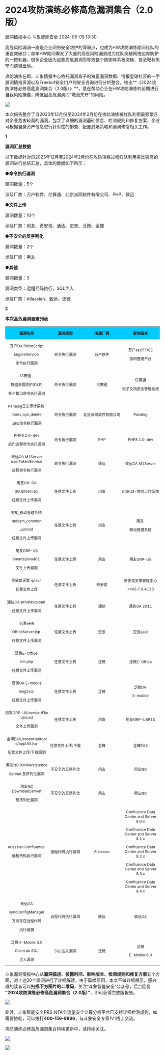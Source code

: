 #  2024攻防演练必修高危漏洞集合（2.0版）   
漏洞情报中心  斗象智能安全   2024-06-05 13:30  
  
高危风险漏洞一直是企业网络安全防护的薄弱点，也成为HW攻防演练期间红队的重要突破口；每年HW期间爆发了大量的高危风险漏洞成为红队突破网络边界防护的一把利器，很多企业因为这些高危漏洞而导致整个防御体系被突破、甚至靶标失守而遗憾出局。  
  
  
  
攻防演练在即，斗象情报中心依托漏洞盒子的海量漏洞数据、情报星球社区的一手漏洞情报资源以及Freebuf安全门户的安全咨询进行分析整合，输出**《2024攻防演练必修高危漏洞集合（2.0版）》**，意在帮助企业在HW攻防演练的前期进行自我风险排查，降低因高危漏洞而“城池失守”的风险。  
  
  
![](https://mmbiz.qpic.cn/mmbiz_png/IzoUxlR3uC2wnuJsRqPQtBsfxsmjIsNyzubhzthffOsPyia98Bt74TuGRj7hRZoict0DKWa6DQMJVq8sLj87OPjA/640?wx_fmt=png&from=appmsg "")  
  
  
本次报告整合了自2023年12月份至2024年2月份在攻防演练被红队利用最频繁且对企业危害较高的漏洞，包含了详细的漏洞基础信息、检测规则和修复方案，企业可根据自身资产信息进行针对性的排查、配置封堵策略和漏洞修复相关工作。  
  
  
**1**  
  
**漏洞汇总数据**  
  
以下数据针对自2023年12月至2024年2月份在攻防演练过程红队利用率比较高的漏洞进行总结汇总，具体的数据如下所示：  
  
  
●**命令执行漏洞**  
  
漏洞数量：5个  
  
涉及厂商：万户软件、亿赛通、北京派网软件有限公司、PHP、致远  
  
  
●**文件上传**  
  
漏洞数量：10个  
  
涉及厂商：用友、奇安信、通达、宏景、泛微、金蝶  
  
  
●**不安全的反序列化**  
  
漏洞数量：2个  
  
涉及厂商：用友  
  
  
●**其他**  
  
漏洞数量：3  
  
漏洞类型：远程代码执行，SQL注入  
  
涉及厂商：Atlassian、致远、泛微  
  
  
**2**  
  
**本次高危漏洞自查列表**  
  
<table><tbody><tr opera-tn-ra-comp="_$.pages:0.layers:0.comps:11.classicTable1:0"><td colspan="1" rowspan="1" opera-tn-ra-cell="_$.pages:0.layers:0.comps:11.classicTable1:0.td@@0" style="border-color: rgb(62, 62, 62);background-color: rgb(0, 202, 254);padding: 0px;" width="NaN"><section style="text-align: center;font-size: 12px;"><p><strong>漏洞名称</strong></p></section></td><td colspan="1" rowspan="1" opera-tn-ra-cell="_$.pages:0.layers:0.comps:11.classicTable1:0.td@@1" style="border-color: rgb(62, 62, 62);background-color: rgb(0, 202, 254);padding: 0px;word-break: break-all;" width="110"><section style="text-align: center;font-size: 12px;"><p><strong>漏洞类型</strong></p></section></td><td colspan="1" rowspan="1" opera-tn-ra-cell="_$.pages:0.layers:0.comps:11.classicTable1:0.td@@2" style="border-color: rgb(62, 62, 62);background-color: rgb(0, 202, 254);padding: 0px;word-break: break-all;" width="25.0000%"><section style="text-align: center;font-size: 12px;"><p><strong>所属厂商</strong></p></section></td><td colspan="1" rowspan="1" opera-tn-ra-cell="_$.pages:0.layers:0.comps:11.classicTable1:0.td@@3" style="border-color: rgb(62, 62, 62);background-color: rgb(0, 202, 254);padding: 0px;word-break: break-all;" width="25.0000%"><section style="text-align: center;font-size: 12px;"><p><strong>影响版本</strong></p></section></td></tr><tr opera-tn-ra-comp="_$.pages:0.layers:0.comps:11.classicTable1:1"><td colspan="1" rowspan="1" opera-tn-ra-cell="_$.pages:0.layers:0.comps:11.classicTable1:1.td@@0" style="border-color: rgb(62, 62, 62);padding: 0px;word-break: break-all;" width="NaN"><section style="text-align: center;font-size: 12px;"><p>万户OA RhinoScript</p><p>EngineService </p><p>命令执行漏洞</p></section></td><td colspan="1" rowspan="1" opera-tn-ra-cell="_$.pages:0.layers:0.comps:11.classicTable1:1.td@@1" style="border-color: rgb(62, 62, 62);padding: 0px;" width="110"><section style="text-align: center;font-size: 12px;"><p>命令执行漏洞</p></section></td><td colspan="1" rowspan="1" opera-tn-ra-cell="_$.pages:0.layers:0.comps:11.classicTable1:1.td@@2" style="border-color: rgb(62, 62, 62);padding: 0px;" width="25.0000%"><section style="text-align: center;font-size: 12px;"><p>万户软件</p></section></td><td colspan="1" rowspan="1" opera-tn-ra-cell="_$.pages:0.layers:0.comps:11.classicTable1:1.td@@3" style="border-color: rgb(62, 62, 62);padding: 0px;" width="25.0000%"><section style="text-align: center;font-size: 12px;"><p>万户ezOFFICE</p><p>协同管理平台</p></section></td></tr><tr opera-tn-ra-comp="_$.pages:0.layers:0.comps:11.classicTable1:2"><td colspan="1" rowspan="1" opera-tn-ra-cell="_$.pages:0.layers:0.comps:11.classicTable1:2.td@@0" style="border-color: rgb(62, 62, 62);padding: 0px;word-break: break-all;" width="NaN"><section style="text-align: center;font-size: 12px;"><p>亿赛通-</p><p>数据泄露防护(DLP)</p><p>多个接口<span style="caret-color: transparent;">命令执行漏洞</span></p></section></td><td colspan="1" rowspan="1" opera-tn-ra-cell="_$.pages:0.layers:0.comps:11.classicTable1:2.td@@1" style="border-color: rgb(62, 62, 62);padding: 0px;" width="110"><section style="text-align: center;font-size: 12px;"><p>命令执行漏洞</p></section></td><td colspan="1" rowspan="1" opera-tn-ra-cell="_$.pages:0.layers:0.comps:11.classicTable1:2.td@@2" style="border-color: rgb(62, 62, 62);padding: 0px;" width="25.0000%"><section style="text-align: center;font-size: 12px;"><p>亿赛通</p></section></td><td colspan="1" rowspan="1" opera-tn-ra-cell="_$.pages:0.layers:0.comps:11.classicTable1:2.td@@3" style="border-color: rgb(62, 62, 62);padding: 0px;word-break: break-all;" width="25.0000%"><section style="text-align: center;font-size: 12px;"><p>亿赛通</p><p>电子文档安全管理系统</p></section></td></tr><tr opera-tn-ra-comp="_$.pages:0.layers:0.comps:11.classicTable1:3"><td colspan="1" rowspan="1" opera-tn-ra-cell="_$.pages:0.layers:0.comps:11.classicTable1:3.td@@0" style="border-color: rgb(62, 62, 62);padding: 0px;word-break: break-all;" width="NaN"><section style="text-align: center;font-size: 12px;"><p>Panalog日志审计系统 </p><p>libres_syn_delete</p><p>.php命令执行漏洞</p></section></td><td colspan="1" rowspan="1" opera-tn-ra-cell="_$.pages:0.layers:0.comps:11.classicTable1:3.td@@1" style="border-color: rgb(62, 62, 62);padding: 0px;" width="110"><section style="text-align: center;font-size: 12px;"><p>命令执行漏洞</p></section></td><td colspan="1" rowspan="1" opera-tn-ra-cell="_$.pages:0.layers:0.comps:11.classicTable1:3.td@@2" style="border-color: rgb(62, 62, 62);padding: 0px;" width="25.0000%"><section style="text-align: center;font-size: 12px;"><p>北京派网软件有限公司</p></section></td><td colspan="1" rowspan="1" opera-tn-ra-cell="_$.pages:0.layers:0.comps:11.classicTable1:3.td@@3" style="border-color: rgb(62, 62, 62);padding: 0px;" width="25.0000%"><section style="text-align: center;font-size: 12px;"><p>Panalog</p></section></td></tr><tr opera-tn-ra-comp="_$.pages:0.layers:0.comps:11.classicTable1:4"><td colspan="1" rowspan="1" opera-tn-ra-cell="_$.pages:0.layers:0.comps:11.classicTable1:4.td@@0" style="border-color: rgb(62, 62, 62);padding: 0px;" width="NaN"><section style="text-align: center;font-size: 12px;"><p>PHP8.1.0-dev</p><p>后门远程命令执行漏洞</p></section></td><td colspan="1" rowspan="1" opera-tn-ra-cell="_$.pages:0.layers:0.comps:11.classicTable1:4.td@@1" style="border-color: rgb(62, 62, 62);padding: 0px;" width="110"><section style="text-align: center;font-size: 12px;"><p>命令执行漏洞</p></section></td><td colspan="1" rowspan="1" opera-tn-ra-cell="_$.pages:0.layers:0.comps:11.classicTable1:4.td@@2" style="border-color: rgb(62, 62, 62);padding: 0px;" width="25.0000%"><section style="text-align: center;font-size: 12px;"><p>PHP</p></section></td><td colspan="1" rowspan="1" opera-tn-ra-cell="_$.pages:0.layers:0.comps:11.classicTable1:4.td@@3" style="border-color: rgb(62, 62, 62);padding: 0px;word-break: break-all;" width="25.0000%"><section style="text-align: center;font-size: 12px;"><p>PHP8.1.0-dev</p></section></td></tr><tr opera-tn-ra-comp="_$.pages:0.layers:0.comps:11.classicTable1:5"><td colspan="1" rowspan="1" opera-tn-ra-cell="_$.pages:0.layers:0.comps:11.classicTable1:5.td@@0" style="border-color: rgb(62, 62, 62);padding: 0px;" width="NaN"><section style="text-align: center;font-size: 12px;"><p>致远OA M1Server userTokenService</p><p>远程命令执行漏洞</p></section></td><td colspan="1" rowspan="1" opera-tn-ra-cell="_$.pages:0.layers:0.comps:11.classicTable1:5.td@@1" style="border-color: rgb(62, 62, 62);padding: 0px;" width="110"><section style="text-align: center;font-size: 12px;"><p>命令执行漏洞</p></section></td><td colspan="1" rowspan="1" opera-tn-ra-cell="_$.pages:0.layers:0.comps:11.classicTable1:5.td@@2" style="border-color: rgb(62, 62, 62);padding: 0px;" width="25.0000%"><section style="text-align: center;font-size: 12px;"><p>致远</p></section></td><td colspan="1" rowspan="1" opera-tn-ra-cell="_$.pages:0.layers:0.comps:11.classicTable1:5.td@@3" style="border-color: rgb(62, 62, 62);padding: 0px;" width="25.0000%"><section style="text-align: center;font-size: 12px;"><p>致远OA M1Server</p></section></td></tr><tr opera-tn-ra-comp="_$.pages:0.layers:0.comps:11.classicTable1:6"><td colspan="1" rowspan="1" opera-tn-ra-cell="_$.pages:0.layers:0.comps:11.classicTable1:6.td@@0" style="border-color: rgb(62, 62, 62);padding: 0px;word-break: break-all;" width="NaN"><section style="text-align: center;font-size: 12px;"><p>用友U8-OA</p><p>doUpload.jsp </p><p>任意文件上传漏洞</p></section></td><td colspan="1" rowspan="1" opera-tn-ra-cell="_$.pages:0.layers:0.comps:11.classicTable1:6.td@@1" style="border-color: rgb(62, 62, 62);padding: 0px;" width="110"><section style="text-align: center;font-size: 12px;"><p>任意文件上传</p></section></td><td colspan="1" rowspan="1" opera-tn-ra-cell="_$.pages:0.layers:0.comps:11.classicTable1:6.td@@2" style="border-color: rgb(62, 62, 62);padding: 0px;" width="25.0000%"><section style="text-align: center;font-size: 12px;"><p>用友</p></section></td><td colspan="1" rowspan="1" opera-tn-ra-cell="_$.pages:0.layers:0.comps:11.classicTable1:6.td@@3" style="border-color: rgb(62, 62, 62);padding: 0px;" width="25.0000%"><section style="text-align: center;font-size: 12px;"><p>用友U8-协同工作系统</p></section></td></tr><tr opera-tn-ra-comp="_$.pages:0.layers:0.comps:11.classicTable1:7"><td colspan="1" rowspan="1" opera-tn-ra-cell="_$.pages:0.layers:0.comps:11.classicTable1:7.td@@0" style="border-color: rgb(62, 62, 62);padding: 0px;word-break: break-all;" width="NaN"><section style="text-align: center;font-size: 12px;"><p>用友_移动管理系统 </p><p>mobsm_common</p><p>_upload </p><p>任意文件上传漏洞</p></section></td><td colspan="1" rowspan="1" opera-tn-ra-cell="_$.pages:0.layers:0.comps:11.classicTable1:7.td@@1" style="border-color: rgb(62, 62, 62);padding: 0px;" width="110"><section style="text-align: center;font-size: 12px;"><p>任意文件上传</p></section></td><td colspan="1" rowspan="1" opera-tn-ra-cell="_$.pages:0.layers:0.comps:11.classicTable1:7.td@@2" style="border-color: rgb(62, 62, 62);padding: 0px;" width="25.0000%"><section style="text-align: center;font-size: 12px;"><p>用友</p></section></td><td colspan="1" rowspan="1" opera-tn-ra-cell="_$.pages:0.layers:0.comps:11.classicTable1:7.td@@3" style="border-color: rgb(62, 62, 62);padding: 0px;" width="25.0000%"><section style="text-align: center;font-size: 12px;"><p>用友 </p><p>移动管理系统</p></section></td></tr><tr opera-tn-ra-comp="_$.pages:0.layers:0.comps:11.classicTable1:8"><td colspan="1" rowspan="1" opera-tn-ra-cell="_$.pages:0.layers:0.comps:11.classicTable1:8.td@@0" style="border-color: rgb(62, 62, 62);padding: 0px;word-break: break-all;" width="NaN"><section style="text-align: center;font-size: 12px;"><p>用友GRP-U8</p><p>SmartUpload01 </p><p>文件上传漏洞</p></section></td><td colspan="1" rowspan="1" opera-tn-ra-cell="_$.pages:0.layers:0.comps:11.classicTable1:8.td@@1" style="border-color: rgb(62, 62, 62);padding: 0px;" width="110"><section style="text-align: center;font-size: 12px;"><p>任意文件上传</p></section></td><td colspan="1" rowspan="1" opera-tn-ra-cell="_$.pages:0.layers:0.comps:11.classicTable1:8.td@@2" style="border-color: rgb(62, 62, 62);padding: 0px;" width="25.0000%"><section style="text-align: center;font-size: 12px;"><p>用友</p></section></td><td colspan="1" rowspan="1" opera-tn-ra-cell="_$.pages:0.layers:0.comps:11.classicTable1:8.td@@3" style="border-color: rgb(62, 62, 62);padding: 0px;" width="25.0000%"><section style="text-align: center;font-size: 12px;"><p>用友GRP-U8</p></section></td></tr><tr opera-tn-ra-comp="_$.pages:0.layers:0.comps:11.classicTable1:9"><td colspan="1" rowspan="1" opera-tn-ra-cell="_$.pages:0.layers:0.comps:11.classicTable1:9.td@@0" style="border-color: rgb(62, 62, 62);padding: 0px;" width="138"><section style="text-align: center;font-size: 12px;"><p>奇安信天擎 rptsvr </p><p>任意文件上传</p></section></td><td colspan="1" rowspan="1" opera-tn-ra-cell="_$.pages:0.layers:0.comps:11.classicTable1:9.td@@1" style="border-color: rgb(62, 62, 62);padding: 0px;" width="110"><section style="text-align: center;font-size: 12px;"><p>任意文件上传</p></section></td><td colspan="1" rowspan="1" opera-tn-ra-cell="_$.pages:0.layers:0.comps:11.classicTable1:9.td@@2" style="border-color: rgb(62, 62, 62);padding: 0px;" width="25.0000%"><section style="text-align: center;font-size: 12px;"><p>奇安信</p></section></td><td colspan="1" rowspan="1" opera-tn-ra-cell="_$.pages:0.layers:0.comps:11.classicTable1:9.td@@3" style="border-color: rgb(62, 62, 62);padding: 0px;word-break: break-all;" width="25.0000%"><section style="text-align: center;font-size: 12px;"><p>奇安信天擎管理中心</p><p>&lt;=V6.7.0.4130</p></section></td></tr><tr opera-tn-ra-comp="_$.pages:0.layers:0.comps:11.classicTable1:10"><td colspan="1" rowspan="1" opera-tn-ra-cell="_$.pages:0.layers:0.comps:11.classicTable1:10.td@@0" style="border-color: rgb(62, 62, 62);padding: 0px;" width="NaN"><section style="text-align: center;font-size: 12px;"><p>通达OA privateUpload </p><p>任意文件上传漏洞</p></section></td><td colspan="1" rowspan="1" opera-tn-ra-cell="_$.pages:0.layers:0.comps:11.classicTable1:10.td@@1" style="border-color: rgb(62, 62, 62);padding: 0px;" width="110"><section style="text-align: center;font-size: 12px;"><p>任意文件上传</p></section></td><td colspan="1" rowspan="1" opera-tn-ra-cell="_$.pages:0.layers:0.comps:11.classicTable1:10.td@@2" style="border-color: rgb(62, 62, 62);padding: 0px;" width="25.0000%"><section style="text-align: center;font-size: 12px;"><p>通达</p></section></td><td colspan="1" rowspan="1" opera-tn-ra-cell="_$.pages:0.layers:0.comps:11.classicTable1:10.td@@3" style="border-color: rgb(62, 62, 62);padding: 0px;" width="25.0000%"><section style="text-align: center;font-size: 12px;"><p>通达OA 2011</p></section></td></tr><tr opera-tn-ra-comp="_$.pages:0.layers:0.comps:11.classicTable1:11"><td colspan="1" rowspan="1" opera-tn-ra-cell="_$.pages:0.layers:0.comps:11.classicTable1:11.td@@0" style="border-color: rgb(62, 62, 62);padding: 0px;word-break: break-all;" width="NaN"><section style="text-align: center;font-size: 12px;"><p>宏景eHR</p><p>OfficeServer.jsp </p><p>任意文件上传漏洞</p></section></td><td colspan="1" rowspan="1" opera-tn-ra-cell="_$.pages:0.layers:0.comps:11.classicTable1:11.td@@1" style="border-color: rgb(62, 62, 62);padding: 0px;" width="110"><section style="text-align: center;font-size: 12px;"><p>任意文件上传</p></section></td><td colspan="1" rowspan="1" opera-tn-ra-cell="_$.pages:0.layers:0.comps:11.classicTable1:11.td@@2" style="border-color: rgb(62, 62, 62);padding: 0px;" width="25.0000%"><section style="text-align: center;font-size: 12px;"><p>宏景</p></section></td><td colspan="1" rowspan="1" opera-tn-ra-cell="_$.pages:0.layers:0.comps:11.classicTable1:11.td@@3" style="border-color: rgb(62, 62, 62);padding: 0px;" width="25.0000%"><section style="text-align: center;font-size: 12px;"><p>宏景eHR</p></section></td></tr><tr opera-tn-ra-comp="_$.pages:0.layers:0.comps:11.classicTable1:12"><td colspan="1" rowspan="1" opera-tn-ra-cell="_$.pages:0.layers:0.comps:11.classicTable1:12.td@@0" style="border-color: rgb(62, 62, 62);padding: 0px;word-break: break-all;" width="NaN"><section style="text-align: center;font-size: 12px;"><p>泛微E-Office </p><p>Init.php</p><p>任意文件上传漏洞</p></section></td><td colspan="1" rowspan="1" opera-tn-ra-cell="_$.pages:0.layers:0.comps:11.classicTable1:12.td@@1" style="border-color: rgb(62, 62, 62);padding: 0px;" width="110"><section style="text-align: center;font-size: 12px;"><p>任意文件上传</p></section></td><td colspan="1" rowspan="1" opera-tn-ra-cell="_$.pages:0.layers:0.comps:11.classicTable1:12.td@@2" style="border-color: rgb(62, 62, 62);padding: 0px;" width="25.0000%"><section style="text-align: center;font-size: 12px;"><p>泛微</p></section></td><td colspan="1" rowspan="1" opera-tn-ra-cell="_$.pages:0.layers:0.comps:11.classicTable1:12.td@@3" style="border-color: rgb(62, 62, 62);padding: 0px;" width="25.0000%"><section style="text-align: center;font-size: 12px;"><p>泛微E-Office</p></section></td></tr><tr opera-tn-ra-comp="_$.pages:0.layers:0.comps:11.classicTable1:13"><td colspan="1" rowspan="1" opera-tn-ra-cell="_$.pages:0.layers:0.comps:11.classicTable1:13.td@@0" style="border-color: rgb(62, 62, 62);padding: 0px;word-break: break-all;" width="NaN"><section style="text-align: center;font-size: 12px;"><p>泛微OA E-mobile</p><p>lang2sql </p><p>任意文件上传漏洞</p></section></td><td colspan="1" rowspan="1" opera-tn-ra-cell="_$.pages:0.layers:0.comps:11.classicTable1:13.td@@1" style="border-color: rgb(62, 62, 62);padding: 0px;" width="110"><section style="text-align: center;font-size: 12px;"><p>任意文件上传</p></section></td><td colspan="1" rowspan="1" opera-tn-ra-cell="_$.pages:0.layers:0.comps:11.classicTable1:13.td@@2" style="border-color: rgb(62, 62, 62);padding: 0px;" width="25.0000%"><section style="text-align: center;font-size: 12px;"><p>泛微</p></section></td><td colspan="1" rowspan="1" opera-tn-ra-cell="_$.pages:0.layers:0.comps:11.classicTable1:13.td@@3" style="border-color: rgb(62, 62, 62);padding: 0px;" width="25.0000%"><section style="text-align: center;font-size: 12px;"><p>泛微OA </p><p>E-mobile</p></section></td></tr><tr opera-tn-ra-comp="_$.pages:0.layers:0.comps:11.classicTable1:14"><td colspan="1" rowspan="1" opera-tn-ra-cell="_$.pages:0.layers:0.comps:11.classicTable1:14.td@@0" style="border-color: rgb(62, 62, 62);padding: 0px;word-break: break-all;" width="NaN"><section style="text-align: center;font-size: 12px;"><p>用友GRP-U8/servlet/FileUpload</p><p>文件上传漏洞</p></section></td><td colspan="1" rowspan="1" opera-tn-ra-cell="_$.pages:0.layers:0.comps:11.classicTable1:14.td@@1" style="border-color: rgb(62, 62, 62);padding: 0px;" width="110"><section style="text-align: center;font-size: 12px;"><p>任意文件上传</p></section></td><td colspan="1" rowspan="1" opera-tn-ra-cell="_$.pages:0.layers:0.comps:11.classicTable1:14.td@@2" style="border-color: rgb(62, 62, 62);padding: 0px;" width="25.0000%"><section style="text-align: center;font-size: 12px;"><p>用友</p></section></td><td colspan="1" rowspan="1" opera-tn-ra-cell="_$.pages:0.layers:0.comps:11.classicTable1:14.td@@3" style="border-color: rgb(62, 62, 62);padding: 0px;" width="25.0000%"><section style="text-align: center;font-size: 12px;"><p>用友GRP-U8R10</p></section></td></tr><tr opera-tn-ra-comp="_$.pages:0.layers:0.comps:11.classicTable1:15"><td colspan="1" rowspan="1" opera-tn-ra-cell="_$.pages:0.layers:0.comps:11.classicTable1:15.td@@0" style="border-color: rgb(62, 62, 62);padding: 0px;word-break: break-all;" width="NaN"><section style="text-align: center;font-size: 12px;"><p>金蝶EAS/easportal/tools/appUtil.jsp </p><p>任意文件上传/下载漏洞</p></section></td><td colspan="1" rowspan="1" opera-tn-ra-cell="_$.pages:0.layers:0.comps:11.classicTable1:15.td@@1" style="border-color: rgb(62, 62, 62);padding: 0px;" width="110"><section style="text-align: center;font-size: 12px;"><p>任意文件上传/下载</p></section></td><td colspan="1" rowspan="1" opera-tn-ra-cell="_$.pages:0.layers:0.comps:11.classicTable1:15.td@@2" style="border-color: rgb(62, 62, 62);padding: 0px;" width="25.0000%"><section style="text-align: center;font-size: 12px;"><p>金蝶</p></section></td><td colspan="1" rowspan="1" opera-tn-ra-cell="_$.pages:0.layers:0.comps:11.classicTable1:15.td@@3" style="border-color: rgb(62, 62, 62);padding: 0px;" width="25.0000%"><section style="text-align: center;font-size: 12px;"><p>金蝶EAS</p></section></td></tr><tr opera-tn-ra-comp="_$.pages:0.layers:0.comps:11.classicTable1:16"><td colspan="1" rowspan="1" opera-tn-ra-cell="_$.pages:0.layers:0.comps:11.classicTable1:16.td@@0" style="border-color: rgb(62, 62, 62);padding: 0px;" width="NaN"><section style="text-align: center;font-size: 12px;"><p>用友NC XbrlPersistence</p><p>Servlet 反序列化漏洞</p></section></td><td colspan="1" rowspan="1" opera-tn-ra-cell="_$.pages:0.layers:0.comps:11.classicTable1:16.td@@1" style="border-color: rgb(62, 62, 62);padding: 0px;" width="110"><section style="text-align: center;font-size: 12px;"><p>不安全的反序列化</p></section></td><td colspan="1" rowspan="1" opera-tn-ra-cell="_$.pages:0.layers:0.comps:11.classicTable1:16.td@@2" style="border-color: rgb(62, 62, 62);padding: 0px;" width="25.0000%"><section style="text-align: center;font-size: 12px;"><p>用友</p></section></td><td colspan="1" rowspan="1" opera-tn-ra-cell="_$.pages:0.layers:0.comps:11.classicTable1:16.td@@3" style="border-color: rgb(62, 62, 62);padding: 0px;" width="25.0000%"><section style="text-align: center;font-size: 12px;"><p>用友NC</p></section></td></tr><tr opera-tn-ra-comp="_$.pages:0.layers:0.comps:11.classicTable1:17"><td colspan="1" rowspan="1" opera-tn-ra-cell="_$.pages:0.layers:0.comps:11.classicTable1:17.td@@0" style="border-color: rgb(62, 62, 62);padding: 0px;" width="NaN"><section style="text-align: center;font-size: 12px;"><p>用友NC DownloadServlet</p><p>反序列化漏洞</p></section></td><td colspan="1" rowspan="1" opera-tn-ra-cell="_$.pages:0.layers:0.comps:11.classicTable1:17.td@@1" style="border-color: rgb(62, 62, 62);padding: 0px;" width="110"><section style="text-align: center;font-size: 12px;"><p>不安全的反序列化</p></section></td><td colspan="1" rowspan="1" opera-tn-ra-cell="_$.pages:0.layers:0.comps:11.classicTable1:17.td@@2" style="border-color: rgb(62, 62, 62);padding: 0px;" width="25.0000%"><section style="text-align: center;font-size: 12px;"><p>用友</p></section></td><td colspan="1" rowspan="1" opera-tn-ra-cell="_$.pages:0.layers:0.comps:11.classicTable1:17.td@@3" style="border-color: rgb(62, 62, 62);padding: 0px;" width="25.0000%"><section style="text-align: center;font-size: 12px;"><p>用友NC</p></section></td></tr><tr opera-tn-ra-comp="_$.pages:0.layers:0.comps:11.classicTable1:18"><td colspan="1" rowspan="1" opera-tn-ra-cell="_$.pages:0.layers:0.comps:11.classicTable1:18.td@@0" style="border-color: rgb(62, 62, 62);padding: 0px;" width="138"><section style="text-align: center;font-size: 12px;"><p>Atlassian Confluence </p><p>远程代码执行漏洞</p></section></td><td colspan="1" rowspan="1" opera-tn-ra-cell="_$.pages:0.layers:0.comps:11.classicTable1:18.td@@1" style="border-color: rgb(62, 62, 62);padding: 0px;" width="110"><section style="text-align: center;font-size: 12px;"><p>远程代码执行漏洞</p></section></td><td colspan="1" rowspan="1" opera-tn-ra-cell="_$.pages:0.layers:0.comps:11.classicTable1:18.td@@2" style="border-color: rgb(62, 62, 62);padding: 0px;" width="25.0000%"><section style="text-align: center;font-size: 12px;"><p>Atlassian</p></section></td><td colspan="1" rowspan="1" opera-tn-ra-cell="_$.pages:0.layers:0.comps:11.classicTable1:18.td@@3" style="border-color: rgb(62, 62, 62);padding: 0px;" width="25.0000%"><section style="text-align: center;font-size: 12px;"><p>Confluence Data Center and Server 8.0.x</p><p>Confluence Data Center and Server 8.1.x</p><p>Confluence Data Center and Server 8.2.x</p><p>Confluence Data Center and Server 8.3.x</p><p>Confluence Data Center and Server 8.4.x</p></section></td></tr><tr opera-tn-ra-comp="_$.pages:0.layers:0.comps:11.classicTable1:19"><td colspan="1" rowspan="1" opera-tn-ra-cell="_$.pages:0.layers:0.comps:11.classicTable1:19.td@@0" style="border-color: rgb(62, 62, 62);padding: 0px;word-break: break-all;" width="NaN"><section style="text-align: center;font-size: 12px;"><p>致远OA</p><p>syncConfigManager</p><p>方法存在远程代码</p><p>执行漏洞</p></section></td><td colspan="1" rowspan="1" opera-tn-ra-cell="_$.pages:0.layers:0.comps:11.classicTable1:19.td@@1" style="border-color: rgb(62, 62, 62);padding: 0px;" width="110"><section style="text-align: center;font-size: 12px;"><p>远程代码执行漏洞</p></section></td><td colspan="1" rowspan="1" opera-tn-ra-cell="_$.pages:0.layers:0.comps:11.classicTable1:19.td@@2" style="border-color: rgb(62, 62, 62);padding: 0px;" width="25.0000%"><section style="text-align: center;font-size: 12px;"><p>致远</p></section></td><td colspan="1" rowspan="1" opera-tn-ra-cell="_$.pages:0.layers:0.comps:11.classicTable1:19.td@@3" style="border-color: rgb(62, 62, 62);padding: 0px;" width="25.0000%"><section style="text-align: center;font-size: 12px;"><p>致远OA</p></section></td></tr><tr opera-tn-ra-comp="_$.pages:0.layers:0.comps:11.classicTable1:20"><td colspan="1" rowspan="1" opera-tn-ra-cell="_$.pages:0.layers:0.comps:11.classicTable1:20.td@@0" style="border-color: rgb(62, 62, 62);padding: 0px;word-break: break-all;" width="NaN"><section style="text-align: center;font-size: 12px;"><p>泛微 E-Mobile 6.0</p><p>Client.do SQL</p><p>注入漏洞</p></section></td><td colspan="1" rowspan="1" opera-tn-ra-cell="_$.pages:0.layers:0.comps:11.classicTable1:20.td@@1" style="border-color: rgb(62, 62, 62);padding: 0px;" width="110"><section style="text-align: center;font-size: 12px;"><p>SQL注入漏洞</p></section></td><td colspan="1" rowspan="1" opera-tn-ra-cell="_$.pages:0.layers:0.comps:11.classicTable1:20.td@@2" style="border-color: rgb(62, 62, 62);padding: 0px;" width="25.0000%"><section style="text-align: center;font-size: 12px;"><p>泛微</p></section></td><td colspan="1" rowspan="1" opera-tn-ra-cell="_$.pages:0.layers:0.comps:11.classicTable1:20.td@@3" style="border-color: rgb(62, 62, 62);padding: 0px;" width="25.0000%"><section style="text-align: center;font-size: 12px;"><p>泛微</p><p>E-Mobile 6.0</p></section></td></tr></tbody></table>  
  
  
斗象漏洞情报中心从**漏洞描述、披露时间、影响版本、检测规则和修复方案**五个方面，对上述20个漏洞进行了详细解读，由于篇幅原因，本文不做详细展示，感兴趣的读者可以**扫描下方图片的二维码**，关注“斗象智能安全”公众号，后台回复  
**“2024攻防演练必修高危漏洞集合（2.0版）”**，即可获得完整版报告。  
  
  
![](https://mmbiz.qpic.cn/mmbiz_png/IzoUxlR3uC2wnuJsRqPQtBsfxsmjIsNyNqwRH6oZO9Y6UY0BAFCuDaicULIt7GOWp88gXQrhBzuR247X3VBjBzQ/640?wx_fmt=png&from=appmsg "")  
  
  
此外，斗象智能安全PRS-NTA全流量安全计算分析平台已支持详细检测规则，如需要协助，可以拨打**400-156-9866**，与斗象安全专家1V1线上交流。  
  
  
攻防演练必修高危漏洞集合持续更新中，请持续关注。  
  
  
![](https://mmbiz.qpic.cn/mmbiz_gif/IzoUxlR3uC2wnuJsRqPQtBsfxsmjIsNymzPfEialM7InrR8tbVFFFYhmAkOADmUVymqfAdpKmyxTy3GlBNTZicMg/640?wx_fmt=gif&from=appmsg "")  
  
[](http://mp.weixin.qq.com/s?__biz=MzIwMjcyNzA5Mw==&mid=2247491597&idx=1&sn=bf626eed5b4ebc12087b425bbeb4459b&chksm=96d8ebd7a1af62c16333baa973b44ef41825f550b67045094a35cf02a175b50d5db6b4a58f34&scene=21#wechat_redirect)  
  
[](http://mp.weixin.qq.com/s?__biz=MzIwMjcyNzA5Mw==&mid=2247491517&idx=1&sn=94aa89cfa11fdf1c9458914cb6905452&chksm=96db1467a1ac9d713ece80e49690d49527896fe9185940f03626b368ee140e981c8304445285&scene=21#wechat_redirect)  
  
[](http://mp.weixin.qq.com/s?__biz=MzIwMjcyNzA5Mw==&mid=2247491357&idx=1&sn=000a3e4c9ae19ef9fea2edb143d9333a&chksm=96db14c7a1ac9dd10b688a03e96aa79c6147a2ffb1215f1a963c844432954358f825be48f9c4&scene=21#wechat_redirect)  
  
  
![](https://mmbiz.qpic.cn/mmbiz_gif/IzoUxlR3uC2wnuJsRqPQtBsfxsmjIsNyzJibtmevyM4H3FNpYCtMRibXWuTNV06wlbazbSaLVefRdcph3shPkVOw/640?wx_fmt=gif&from=appmsg "")  
  
  
